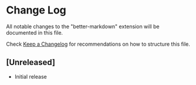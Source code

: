 # Change Log

All notable changes to the "better-markdown" extension will be documented in this file.

Check [Keep a Changelog](http://keepachangelog.com/) for recommendations on how to structure this file.

## [Unreleased]

- Initial release
